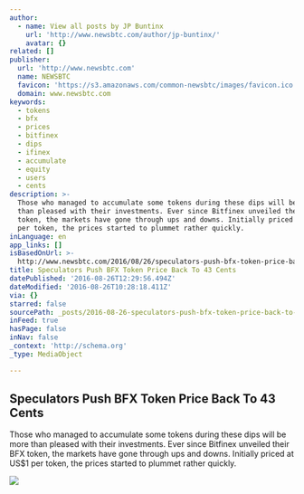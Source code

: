 ```yaml
---
author:
  - name: View all posts by JP Buntinx
    url: 'http://www.newsbtc.com/author/jp-buntinx/'
    avatar: {}
related: []
publisher:
  url: 'http://www.newsbtc.com'
  name: NEWSBTC
  favicon: 'https://s3.amazonaws.com/common-newsbtc/images/favicon.ico'
  domain: www.newsbtc.com
keywords:
  - tokens
  - bfx
  - prices
  - bitfinex
  - dips
  - ifinex
  - accumulate
  - equity
  - users
  - cents
description: >-
  Those who managed to accumulate some tokens during these dips will be more
  than pleased with their investments. Ever since Bitfinex unveiled their BFX
  token, the markets have gone through ups and downs. Initially priced at US$1
  per token, the prices started to plummet rather quickly.
inLanguage: en
app_links: []
isBasedOnUrl: >-
  http://www.newsbtc.com/2016/08/26/speculators-push-bfx-token-price-back-43-cents/
title: Speculators Push BFX Token Price Back To 43 Cents
datePublished: '2016-08-26T12:29:56.494Z'
dateModified: '2016-08-26T10:28:18.411Z'
via: {}
starred: false
sourcePath: _posts/2016-08-26-speculators-push-bfx-token-price-back-to-43-cents.md
inFeed: true
hasPage: false
inNav: false
_context: 'http://schema.org'
_type: MediaObject

---
```

<article style=""><h1>Speculators Push BFX Token Price Back To 43 Cents</h1><p>Those who managed to accumulate some tokens during these dips will be more than pleased with their investments. Ever since Bitfinex unveiled their BFX token, the markets have gone through ups and downs. Initially priced at US$1 per token, the prices started to plummet rather quickly.</p><img src="http://s3.amazonaws.com/main-newsbtc-images/2016/08/26095245/shutterstock_219530599.jpg" /></article>
